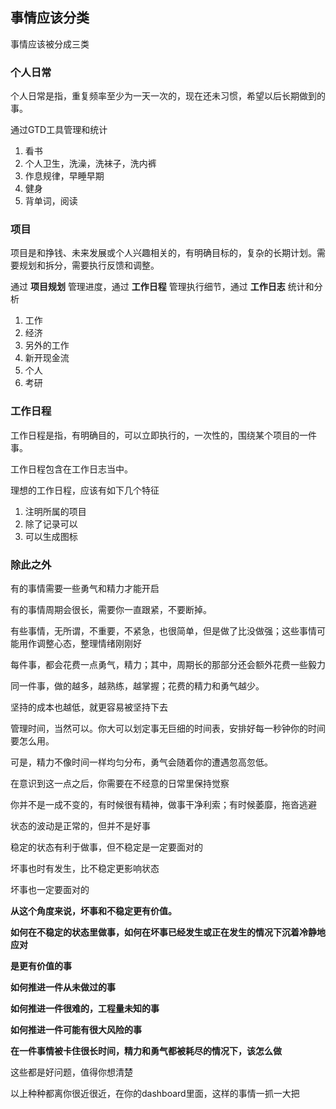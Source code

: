 ## 事情应该分类

事情应该被分成三类

### 个人日常

个人日常是指，重复频率至少为一天一次的，现在还未习惯，希望以后长期做到的事。

通过GTD工具管理和统计

1. 看书
2. 个人卫生，洗澡，洗袜子，洗内裤
3. 作息规律，早睡早期
4. 健身
5. 背单词，阅读





### 项目

项目是和挣钱、未来发展或个人兴趣相关的，有明确目标的，复杂的长期计划。需要规划和拆分，需要执行反馈和调整。

通过 **项目规划** 管理进度，通过 **工作日程** 管理执行细节，通过 **工作日志** 统计和分析

1. 工作
2. 经济
3. 另外的工作
4. 新开现金流
5. 个人
6. 考研

### 工作日程

工作日程是指，有明确目的，可以立即执行的，一次性的，围绕某个项目的一件事。

工作日程包含在工作日志当中。

理想的工作日程，应该有如下几个特征

1. 注明所属的项目
2. 除了记录可以
3. 可以生成图标





### 除此之外

有的事情需要一些勇气和精力才能开启

有的事情周期会很长，需要你一直跟紧，不要断掉。

有些事情，无所谓，不重要，不紧急，也很简单，但是做了比没做强；这些事情可能用作调整心态，整理情绪刚刚好



每件事，都会花费一点勇气，精力；其中，周期长的那部分还会额外花费一些毅力

同一件事，做的越多，越熟练，越掌握；花费的精力和勇气越少。

坚持的成本也越低，就更容易被坚持下去



管理时间，当然可以。你大可以划定事无巨细的时间表，安排好每一秒钟你的时间要怎么用。

可是，精力不像时间一样均匀分布，勇气会随着你的遭遇忽高忽低。

在意识到这一点之后，你需要在不经意的日常里保持觉察

你并不是一成不变的，有时候很有精神，做事干净利索；有时候萎靡，拖沓逃避

状态的波动是正常的，但并不是好事

稳定的状态有利于做事，但不稳定是一定要面对的

坏事也时有发生，比不稳定更影响状态

坏事也一定要面对的



**从这个角度来说，坏事和不稳定更有价值。**

**如何在不稳定的状态里做事，如何在坏事已经发生或正在发生的情况下沉着冷静地应对**

**是更有价值的事**



**如何推进一件从未做过的事**

**如何推进一件很难的，工程量未知的事**

**如何推进一件可能有很大风险的事**

**在一件事情被卡住很长时间，精力和勇气都被耗尽的情况下，该怎么做**



这些都是好问题，值得你想清楚

以上种种都离你很近很近，在你的dashboard里面，这样的事情一抓一大把





